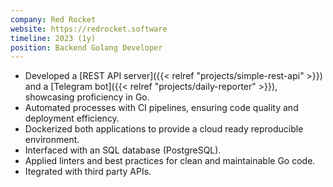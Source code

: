 ```yaml
---
company: Red Rocket
website: https://redrocket.software
timeline: 2023 (1y)
position: Backend Golang Developer
---
```


- Developed a [REST API server]({{< relref "projects/simple-rest-api" >}}) and a [Telegram bot]({{< relref "projects/daily-reporter" >}}), showcasing proficiency in Go.
- Automated processes with CI pipelines, ensuring code quality and deployment efficiency.
- Dockerized both applications to provide a cloud ready reproducible environment.
- Interfaced with an SQL database (PostgreSQL).
- Applied linters and best practices for clean and maintainable Go code.
- Itegrated with third party APIs.